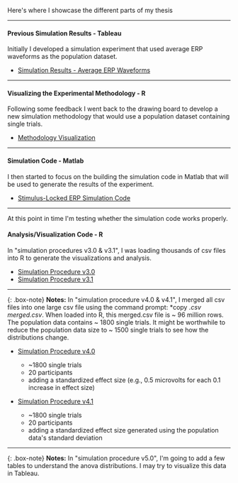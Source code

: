 Here's where I showcase the different parts of my thesis

---
#### Previous Simulation Results - Tableau
Initially I developed a simulation experiment that used average ERP waveforms as the population dataset.
- [Simulation Results - Average ERP Waveforms](https://richard-j-obrien.github.io/2020-03-23-Simulation-Results-Using-Average-ERP-Waveforms/)

---
#### Visualizing the Experimental Methodology - R
Following some feedback I went back to the drawing board to develop a new simulation methodology that would use a population dataset containing single trials.

- [Methodology Visualization](https://richard-j-obrien.github.io/2020-03-20-Methodology-Visualization/)

---
#### Simulation Code - Matlab
I then started to focus on the building the simulation code in Matlab that will be used to generate the results of the experiment.

- [Stimulus-Locked ERP Simulation Code](https://richard-j-obrien.github.io/2020-03-24-Stimulus-Locked-Average-ERP/)


---
At this point in time I'm testing whether the simulation code works properly.

#### Analysis/Visualization Code - R

In "simulation procedures v3.0 & v3.1", I was loading thousands of csv files into R to generate the visualizations and analysis.

- [Simulation Procedure v3.0](https://richard-j-obrien.github.io/2020-03-25-New-Simulation-Procedure-v3.0/)
- [Simulation Procedure v3.1](https://richard-j-obrien.github.io/2020-03-26-New-Simulation-Procedure-v3.1/)

---

{: .box-note}
**Notes:** In "simulation procedure v4.0 & v4.1", I merged all csv files into one large csv file using the command prompt: *copy *.csv merged.csv*. When loaded into R, this merged.csv file is ~ 96 million rows. The population data contains ~ 1800 single trials. It might be worthwhile to reduce the population data size to ~ 1500 single trials to see how the distributions change.


- [Simulation Procedure v4.0](https://richard-j-obrien.github.io/2020-03-28-New-Simulation-Procedure-v4.0/)
  - ~1800 single trials 
  - 20 participants 
  - adding a standardized effect size (e.g., 0.5 microvolts for each 0.1 increase in effect size)
  
- [Simulation Procedure v4.1](https://richard-j-obrien.github.io/2020-03-28-New-Simulation-Procedure-v4.1/)
  - ~1800 single trials 
  - 20 participants 
  - adding a standardized effect size generated using the population data's standard deviation

---

{: .box-note}
**Notes:** In "simulation procedure v5.0", I'm going to add a few tables to understand the anova distributions. I may try to visualize this data in Tableau.




